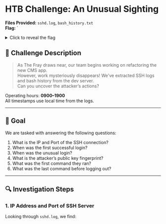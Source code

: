 # HTB Challenge: An Unusual Sighting
 
**Files Provided:** `sshd.log`, `bash_history.txt`  
**Flag:** `<details> <summary>Click to reveal the flag </summary> HTB{4n_unusual_s1ght1ng_1n_SSH_l0gs!} </details>

## 🧩 Challenge Description

> As The Fray draws near, our team begins working on refactoring the new CMS app.  
> However, work mysteriously disappears! We've extracted SSH logs and bash history from the dev server.  
> Can you uncover the attacker’s actions?

Operating hours: **0900–1900**  
All timestamps use local time from the logs.

---

## 🧪 Goal

We are tasked with answering the following questions:

1. What is the IP and Port of the SSH connection?  
2. When was the first successful login?  
3. When was the unusual login?  
4. What is the attacker’s public key fingerprint?  
5. What was the first command they ran?  
6. What was the last command before logging out?

---

## 🔍 Investigation Steps

### 1. IP Address and Port of SSH Server

Looking through `sshd.log`, we find:

